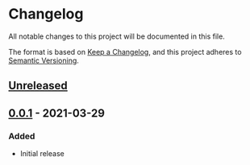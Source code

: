 # Changelog

All notable changes to this project will be documented in this file.

The format is based on [Keep a Changelog](https://keepachangelog.com/en/1.0.0/),
and this project adheres to [Semantic Versioning](https://semver.org/spec/v2.0.0.html).

## [Unreleased]

## [0.0.1] - 2021-03-29

### Added

- Initial release

[unreleased]: https://github.com/jmgilman/posh-proget/compare/v0.0.1...HEAD
[0.0.1]: https://github.com/jmgilman/posh-proget/releases/tag/v0.0.1
